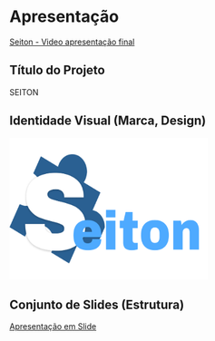 # Apresentação

[Seiton - Video apresentação final](https://youtu.be/KlytjP50A74)

## Título do Projeto

SEITON

## Identidade Visual (Marca, Design)

<img src="./img/Logo.png" alt="Logo" width="350" height="250">

## Conjunto de Slides (Estrutura)

[Apresentação em Slide](/docs/img/slide.pdf)
 
